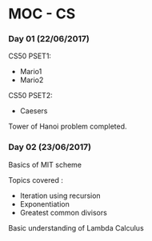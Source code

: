 # MOC - CS

### Day 01 (22/06/2017)

CS50 PSET1:
 - Mario1
 - Mario2

CS50 PSET2:
 - Caesers
 
 Tower of Hanoi problem completed.

### Day 02 (23/06/2017)

Basics of MIT scheme

Topics covered :
- Iteration using recursion
- Exponentiation
- Greatest common divisors

 
Basic understanding of Lambda Calculus



